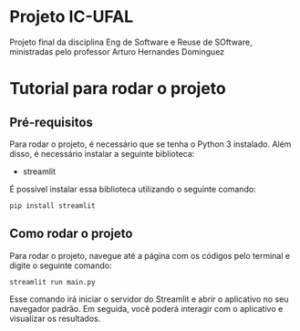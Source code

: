 # Projeto IC-UFAL
Projeto final da disciplina Eng de Software e Reuse de SOftware, ministradas pelo professor Arturo Hernandes Dominguez

# Tutorial para rodar o projeto

## Pré-requisitos
Para rodar o projeto, é necessário que se tenha o Python 3 instalado. Além disso, é necessário instalar a seguinte biblioteca:

- streamlit

É possível instalar essa biblioteca utilizando o seguinte comando:

```
pip install streamlit
```

## Como rodar o projeto
Para rodar o projeto, navegue até a página com os códigos pelo terminal e digite o seguinte comando:

```
streamlit run main.py
```

Esse comando irá iniciar o servidor do Streamlit e abrir o aplicativo no seu navegador padrão. Em seguida, você poderá interagir com o aplicativo e visualizar os resultados.
